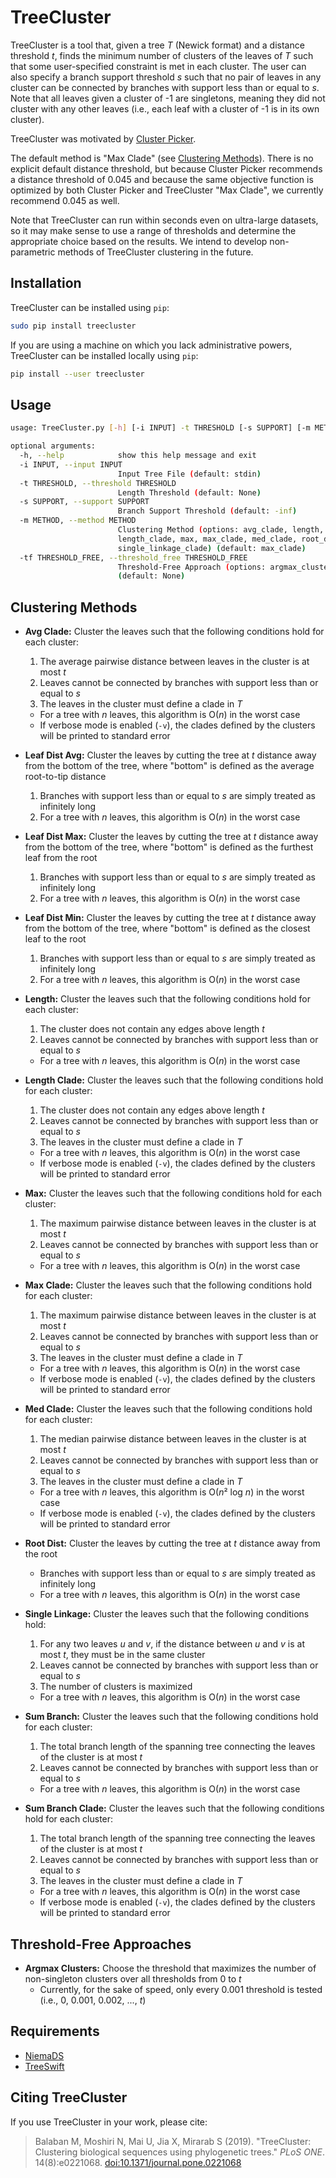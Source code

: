 # TreeCluster
TreeCluster is a tool that, given a tree *T* (Newick format) and a distance threshold *t*, finds the minimum number of clusters of the leaves of *T* such that some user-specified constraint is met in each cluster. The user can also specify a branch support threshold *s* such that no pair of leaves in any cluster can be connected by branches with support less than or equal to *s*. Note that all leaves given a cluster of -1 are singletons, meaning they did not cluster with any other leaves (i.e., each leaf with a cluster of -1 is in its own cluster).

TreeCluster was motivated by [Cluster Picker](https://github.com/emmahodcroft/cluster-picker-and-cluster-matcher).

The default method is "Max Clade" (see [Clustering Methods](#clustering-methods)). There is no explicit default distance threshold, but because Cluster Picker recommends a distance threshold of 0.045 and because the same objective function is optimized by both Cluster Picker and TreeCluster "Max Clade", we currently recommend 0.045 as well.

Note that TreeCluster can run within seconds even on ultra-large datasets, so it may make sense to use a range of thresholds and determine the appropriate choice based on the results. We intend to develop non-parametric methods of TreeCluster clustering in the future.

## Installation
TreeCluster can be installed using `pip`:

```bash
sudo pip install treecluster
```

If you are using a machine on which you lack administrative powers, TreeCluster can be installed locally using `pip`:

```bash
pip install --user treecluster
```

## Usage
```bash
usage: TreeCluster.py [-h] [-i INPUT] -t THRESHOLD [-s SUPPORT] [-m METHOD] [-tf THRESHOLD_FREE]

optional arguments:
  -h, --help            show this help message and exit
  -i INPUT, --input INPUT
                        Input Tree File (default: stdin)
  -t THRESHOLD, --threshold THRESHOLD
                        Length Threshold (default: None)
  -s SUPPORT, --support SUPPORT
                        Branch Support Threshold (default: -inf)
  -m METHOD, --method METHOD
                        Clustering Method (options: avg_clade, length,
                        length_clade, max, max_clade, med_clade, root_dist,
                        single_linkage_clade) (default: max_clade)
  -tf THRESHOLD_FREE, --threshold_free THRESHOLD_FREE
                        Threshold-Free Approach (options: argmax_clusters)
                        (default: None)
```

## Clustering Methods
* **Avg Clade:** Cluster the leaves such that the following conditions hold for each cluster:
    1. The average pairwise distance between leaves in the cluster is at most *t*
    2. Leaves cannot be connected by branches with support less than or equal to *s*
    3. The leaves in the cluster must define a clade in *T*
    * For a tree with *n* leaves, this algorithm is O(*n*) in the worst case
    * If verbose mode is enabled (`-v`), the clades defined by the clusters will be printed to standard error

* **Leaf Dist Avg:** Cluster the leaves by cutting the tree at *t* distance away from the bottom of the tree, where "bottom" is defined as the average root-to-tip distance
    1. Branches with support less than or equal to *s* are simply treated as infinitely long
    2. For a tree with *n* leaves, this algorithm is O(*n*) in the worst case

* **Leaf Dist Max:** Cluster the leaves by cutting the tree at *t* distance away from the bottom of the tree, where "bottom" is defined as the furthest leaf from the root
    1. Branches with support less than or equal to *s* are simply treated as infinitely long
    2. For a tree with *n* leaves, this algorithm is O(*n*) in the worst case

* **Leaf Dist Min:** Cluster the leaves by cutting the tree at *t* distance away from the bottom of the tree, where "bottom" is defined as the closest leaf to the root
    1. Branches with support less than or equal to *s* are simply treated as infinitely long
    2. For a tree with *n* leaves, this algorithm is O(*n*) in the worst case

* **Length:** Cluster the leaves such that the following conditions hold for each cluster:
    1. The cluster does not contain any edges above length *t*
    2. Leaves cannot be connected by branches with support less than or equal to *s*
    * For a tree with *n* leaves, this algorithm is O(*n*) in the worst case

* **Length Clade:** Cluster the leaves such that the following conditions hold for each cluster:
    1. The cluster does not contain any edges above length *t*
    2. Leaves cannot be connected by branches with support less than or equal to *s*
    3. The leaves in the cluster must define a clade in *T*
    * For a tree with *n* leaves, this algorithm is O(*n*) in the worst case
    * If verbose mode is enabled (`-v`), the clades defined by the clusters will be printed to standard error

* **Max:** Cluster the leaves such that the following conditions hold for each cluster:
    1. The maximum pairwise distance between leaves in the cluster is at most *t*
    2. Leaves cannot be connected by branches with support less than or equal to *s*
    * For a tree with *n* leaves, this algorithm is O(*n*) in the worst case

* **Max Clade:** Cluster the leaves such that the following conditions hold for each cluster:
    1. The maximum pairwise distance between leaves in the cluster is at most *t*
    2. Leaves cannot be connected by branches with support less than or equal to *s*
    3. The leaves in the cluster must define a clade in *T*
    * For a tree with *n* leaves, this algorithm is O(*n*) in the worst case
    * If verbose mode is enabled (`-v`), the clades defined by the clusters will be printed to standard error

* **Med Clade:** Cluster the leaves such that the following conditions hold for each cluster:
    1. The median pairwise distance between leaves in the cluster is at most *t*
    2. Leaves cannot be connected by branches with support less than or equal to *s*
    3. The leaves in the cluster must define a clade in *T*
    * For a tree with *n* leaves, this algorithm is O(*n*² log *n*) in the worst case
    * If verbose mode is enabled (`-v`), the clades defined by the clusters will be printed to standard error

* **Root Dist:** Cluster the leaves by cutting the tree at *t* distance away from the root
    * Branches with support less than or equal to *s* are simply treated as infinitely long
    * For a tree with *n* leaves, this algorithm is O(*n*) in the worst case

* **Single Linkage:** Cluster the leaves such that the following conditions hold:
    1. For any two leaves *u* and *v*, if the distance between *u* and *v* is at most *t*, they must be in the same cluster
    2. Leaves cannot be connected by branches with support less than or equal to *s*
    3. The number of clusters is maximized
    * For a tree with *n* leaves, this algorithm is O(*n*) in the worst case

* **Sum Branch:** Cluster the leaves such that the following conditions hold for each cluster:
    1. The total branch length of the spanning tree connecting the leaves of the cluster is at most *t*
    2. Leaves cannot be connected by branches with support less than or equal to *s*
    * For a tree with *n* leaves, this algorithm is O(*n*) in the worst case

* **Sum Branch Clade:** Cluster the leaves such that the following conditions hold for each cluster:
    1. The total branch length of the spanning tree connecting the leaves of the cluster is at most *t*
    2. Leaves cannot be connected by branches with support less than or equal to *s*
    3. The leaves in the cluster must define a clade in *T*
    * For a tree with *n* leaves, this algorithm is O(*n*) in the worst case
    * If verbose mode is enabled (`-v`), the clades defined by the clusters will be printed to standard error

## Threshold-Free Approaches
* **Argmax Clusters:** Choose the threshold that maximizes the number of non-singleton clusters over all thresholds from 0 to *t*
    * Currently, for the sake of speed, only every 0.001 threshold is tested (i.e., 0, 0.001, 0.002, ..., *t*)

## Requirements
* [NiemaDS](https://github.com/niemasd/NiemaDS)
* [TreeSwift](https://github.com/niemasd/TreeSwift)

## Citing TreeCluster
If you use TreeCluster in your work, please cite:

> Balaban M, Moshiri N, Mai U, Jia X, Mirarab S (2019). "TreeCluster: Clustering biological sequences using phylogenetic trees." *PLoS ONE*. 14(8):e0221068. [doi:10.1371/journal.pone.0221068](https://doi.org/10.1371/journal.pone.0221068)
